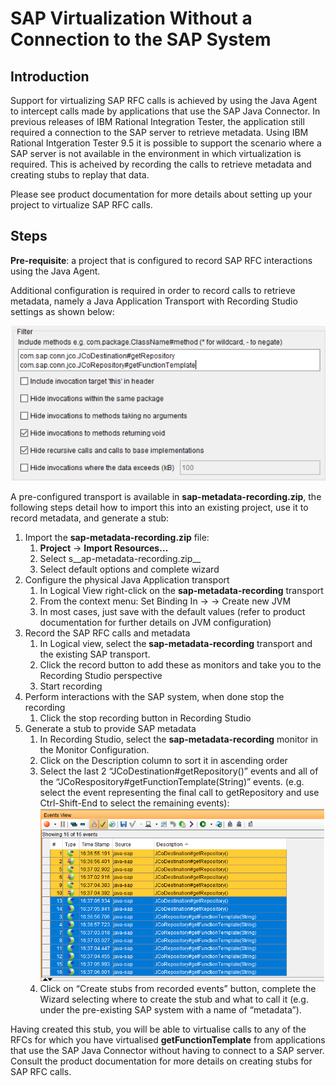 # SAP Virtualization Without a Connection to the SAP System
## Introduction
Support for virtualizing SAP RFC calls is achieved by using the Java Agent to intercept calls made by applications that use the SAP Java Connector.  In previous releases of IBM Rational Integration Tester, the application still required a connection to the SAP server to retrieve metadata.  Using IBM Rational Intgeration Tester 9.5 it is possible to support the scenario where a SAP server is not available in the environment in which virtualization is required.  This is acheived by recording the calls to retrieve metadata and creating stubs to replay that data.

Please see product documentation for more details about setting up your project to virtualize SAP RFC calls.

## Steps
__Pre-requisite__: a project that is configured to record SAP RFC interactions using the Java Agent. 

Additional configuration is required in order to record calls to retrieve metadata, namely a Java Application Transport with Recording Studio settings as shown below:

![](images/recording-config.png)

A pre-configured transport is available in __sap-metadata-recording.zip__, the following steps detail how to import this into an existing project, use it to record metadata, and generate a stub:

1. Import the __sap-metadata-recording.zip__ file:
   1. __Project__ -> __Import Resources…__
   1. Select s__ap-metadata-recording.zip__
   1.	Select default options and complete wizard
1. Configure the physical Java Application transport
   1. In Logical View right-click on the __sap-metadata-recording__ transport
   1. From the context menu: Set Binding In -> <environment> -> Create new JVM
   1. In most cases, just save with the default values (refer to product documentation for further details on JVM configuration)
1. Record the SAP RFC calls and metadata
   1. In Logical view, select the __sap-metadata-recording__ transport and the existing SAP transport.
   1. Click the record button to add these as monitors and take you to the Recording Studio perspective
   1. Start recording
1. Perform interactions with the SAP system, when done stop the recording
   1. Click the stop recording button in Recording Studio
1. Generate a stub to provide SAP metadata
   1. In Recording Studio, select the __sap-metadata-recording__ monitor in the Monitor Configuration.
   1. Click on the Description column to sort it in ascending order
   1. Select the last 2 “JCoDestination#getRepository()” events and all of the “JCoRespository#getFunctionTemplate(String)” events. (e.g. select the event representing the final call to getRepository and use Ctrl-Shift-End to select the remaining events):
![](images/recording-studio-events.png)
   1. Click on “Create stubs from recorded events” button, complete the Wizard selecting where to create the stub and what to call it (e.g. under the pre-existing SAP system with a name of “metadata”).
  
Having created this stub, you will be able to virtualise calls to any of the RFCs for which you have virtualised __getFunctionTemplate__ from applications that use the SAP Java Connector without having to connect to a SAP server.  Consult the product documentation for more details on creating stubs for SAP RFC calls.
